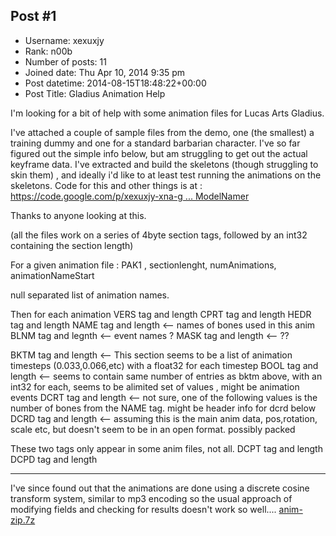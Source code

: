 ## Post #1
- Username: xexuxjy
- Rank: n00b
- Number of posts: 11
- Joined date: Thu Apr 10, 2014 9:35 pm
- Post datetime: 2014-08-15T18:48:22+00:00
- Post Title: Gladius Animation Help

I'm looking for a bit of help with some animation files for Lucas Arts Gladius.


I've attached a couple of sample files from the demo, one (the smallest) a training dummy and one for a standard barbarian character.
I've so far figured out the simple info below, but am struggling to get out the actual keyframe data. I've extracted and build the skeletons (though struggling to skin them) , and ideally i'd like to at least test running the animations on the skeletons.
Code for this and other things is at : 
[https://code.google.com/p/xexuxjy-xna-g ... ModelNamer](https://code.google.com/p/xexuxjy-xna-games/source/browse/#svn%2Ftrunk%2FGladius%2FUnpacking%2FModelNamer)

Thanks to anyone looking at this.

(all the files work on a series of 4byte section tags, followed by an int32 containing the section length)

For a given animation file :
PAK1 , sectionlenght, numAnimations, animationNameStart

null separated list of animation names.

Then for each animation
VERS tag and length
CPRT tag and length
HEDR tag and length
NAME tag and length <-- names of bones used in this anim
BLNM tag and legnth <-- event names ?
MASK tag and length <-- ??

BKTM tag and length  <-- This section seems to be a list of animation timesteps (0.033,0.066,etc) with a float32 for each timestep
BOOL tag and length <-- seems to contain same number of entries as bktm above, with an int32 for each, seems to be alimited set of values , might be animation events
DCRT tag and length <-- not sure, one of the following values is the number of bones from the NAME tag. might be header info for dcrd below
DCRD tag and length <-- assuming this is the main anim data, pos,rotation, scale etc, but doesn't seem to be in an open format. possibly packed

These two tags only appear in some anim files, not all.
DCPT tag and length 
DCPD tag and length


--------

I've since found out that the animations are done using a discrete cosine transform system, similar to mp3 encoding so the usual approach of modifying fields and checking for results doesn't work so well....
[anim-zip.7z](https://xentaxbackup.github.io/file/7663_anim-zip.7z)

